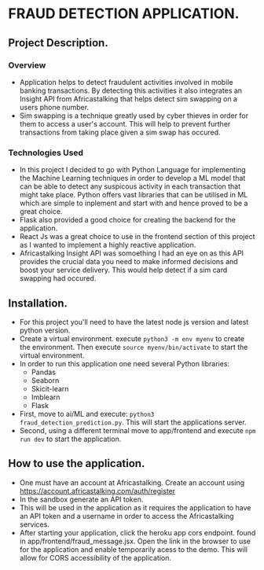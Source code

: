 # FRAUD DETECTION APPLICATION.
## Project Description.

### Overview
- Application helps to detect fraudulent activities involved in mobile banking transactions. By detecting this activities it also integrates an Insight API from Africastalking that helps detect sim swapping on a users phone number.  
- Sim swapping is a technique greatly used by cyber thieves in order for them to access a user's account. This will help to prevent further transactions from taking place given a sim swap has occured.

### Technologies Used
- In this project I decided to go with Python Language for implementing the Machine Learning techniques in order to develop a ML model that can be able to detect any suspicous activity in each transaction that might take place. Python offers vast libraries that can be utilised in ML which are simple to inplement and start with and hence proved to be a great choice. 
- Flask also provided a good choice for creating the backend for the application.
- React Js was a great choice to use in the frontend section of this project as I wanted to implement a highly reactive application.
- Africastalking Insight API was somoething I had an eye on as this API provides the crucial data you need to make informed decisions and boost your service delivery. This would help detect if a sim card swapping had occured.

## Installation.
- For this project you'll need to have the latest node js version and latest python version.
- Create a virtual environment. execute `python3 -m env myenv` to create the environment. Then execute `source myenv/bin/activate` to start the virtual environment.
- In order to run this application one need several Python libraries:
    * Pandas
    * Seaborn
    * Skicit-learn
    * Imblearn
    * Flask
- First, move to ai/ML and execute: `python3 fraud_detection_prediction.py`. This will start the applications server.
- Second, using a different terminal move to app/frontend and execute `npm run dev` to start the application.


## How to use the application.
- One must have an account at Africastalking. Create an account using https://account.africastalking.com/auth/register
- In the sandbox generate an API token.
- This will be used in the application as it requires the application to have an API token and a username in order to access the Africastalking services.
- After starting your application, click the heroku app cors endpoint. found in app/frontend/fraud_message.jsx. Open the link in the browser to use for the application and enable temporarily acess to the demo. This will allow for CORS accessibility of the application.